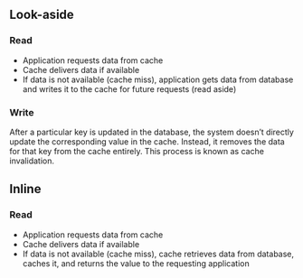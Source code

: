 ## Look-aside

### Read

- Application requests data from cache
- Cache delivers data if available
- If data is not available (cache miss), application gets data from database and writes it to the cache for future requests (read aside)

### Write

After a particular key is updated in the database, the system doesn’t directly update the corresponding value in the cache. Instead, it removes the data for that key from the cache entirely. This process is known as cache invalidation.

## Inline

### Read

- Application requests data from cache
- Cache delivers data if available
- If data is not available (cache miss), cache retrieves data from database, caches it, and returns the value to the requesting application
